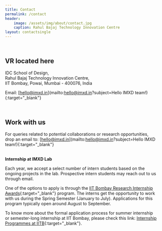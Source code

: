 ```yaml
---
title: Contact
permalink: /contact
header:
    image: /assets/img/about/contact.jpg
    caption: Rahul Bajaj Technology Innovation Centre
layout: contactsingle
---
```

<br>

## VR located here

IDC School of Design,<br>
Rahul Bajaj Technology Innovation Centre,<br>
IIT Bombay, Powai, Mumbai - 400076, India

Email: [hello@imxd.in](mailto:hello@imxd.in?subject=Hello IMXD team!){:target="_blank"}

<br>

## Work with us

For queries related to potential collaborations or research opportunities,
drop an email to: [hello@imxd.in](mailto:hello@imxd.in?subject=Hello IMXD team!){:target="_blank"}<br><br>

**Internship at IMXD Lab**

Each year, we accept a select number of intern students based on the ongoing projects in the lab. Prospective intern students may reach out to us through email.

One of the options to apply is through the [IIT Bombay Research Internship Awards](https://www.ircc.iitb.ac.in/IRCC-Webpage/IITBInternship/){:target="_blank"} program. The interns get the opportunity to work with us during the Spring Semester (January to July). Applications for this program typically open around August to September.

To know more about the formal application process for summer internship or semester-long internship at IIT Bombay, please check this link: [Internship Programmes at IITB](http://www.iitb.ac.in/newacadhome/toTraining.jsp){:target="_blank"}.

<br>
